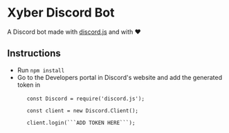 # Xyber Discord Bot
A Discord bot made with <a href="https://discord.js.org/#/">discord.js</a> and with ❤️
<h2> Instructions </h2>
<ul>
   <li>Run <code>npm install</code></li>
   <li>Go to the <a>Developers</a> portal in Discord's website and add the generated token in<br>
   <code>
   const Discord = require('discord.js');<br>
   const client = new Discord.Client();<br>
   client.login(```ADD TOKEN HERE```);<br>
   </code>
   </li>   
   
</ul>